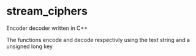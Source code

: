 # stream_ciphers
Encoder decoder written in C++

The functions encode and decode respectivly using the text string and a unsigned long key
